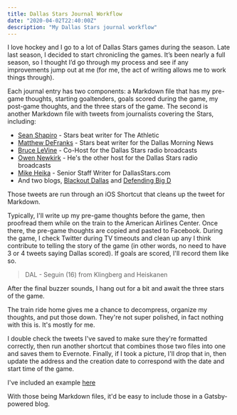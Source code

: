 ```yaml
---
title: Dallas Stars Journal Workflow
date: "2020-04-02T22:40:00Z"
description: "My Dallas Stars journal workflow"
---
```


I love hockey and I go to a lot of Dallas Stars games during the season. Late last season, I decided to start chronicling the games. It’s been nearly a full season, so I thought I’d go through my process and see if any improvements jump out at me (for me, the act of writing allows me to work things through).

Each journal entry has two components: a Markdown file that has my pre-game thoughts, starting goaltenders, goals scored during the game, my post-game thoughts, and the three stars of the game. The second is another Markdown file with tweets from journalists covering the Stars, including:

- [Sean Shapiro](http://twitter.com/seanshapiro) - Stars beat writer for The Athletic
- [Matthew DeFranks](http://twitter.com/mdefranks) - Stars beat writer for the Dallas Morning News
- [Bruce LeVine](http://twitter.com/BruceLeVinePuck) - Co-Host for the Dallas Stars radio broadcasts
- [Owen Newkirk](https://twitter.com/OwenNewkirk) - He's the other host for the Dallas Stars radio broadcasts
- [Mike Heika](https://twitter.com/MikeHeika) - Senior Staff Writer for DallasStars.com
- And two blogs, [Blackout Dallas](https://twitter.com/BlackoutDallas) and [Defending Big D](https://twitter.com/DefendingBigD)

Those tweets are run through an iOS Shortcut that cleans up the tweet for Markdown.

Typically, I'll write up my pre-game thoughts before the game, then proofread them while on the train to the American Airlines Center. Once there, the pre-game thoughts are copied and pasted to Facebook. During the game, I check Twitter during TV timeouts and clean up any I think contribute to telling the story of the game (in other words, no need to have 3 or 4 tweets saying Dallas scored). If goals are scored, I'll record them like so.

> DAL - Seguin (16) from Klingberg and Heiskanen

After the final buzzer sounds, I hang out for a bit and await the three stars of the game.

The train ride home gives me a chance to decompress, organize my thoughts, and put those down. They're not super polished, in fact nothing with this is. It's mostly for me.

I double check the tweets I've saved to make sure they're formatted correctly, then run another shortcut that combines those two files into one and saves them to Evernote. Finally, if I took a picture, I'll drop that in, then update the address and the creation date to correspond with the date and start time of the game.

I've included an example [here](dalvscar)

With those being Markdown files, it'd be easy to include those in a Gatsby-powered blog.
